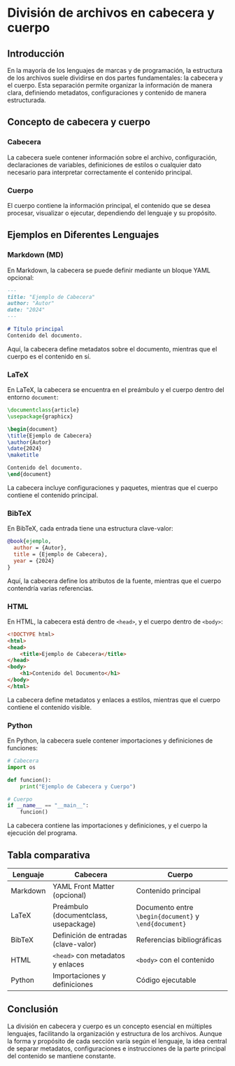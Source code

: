# División de archivos en cabecera y cuerpo

## Introducción
En la mayoría de los lenguajes de marcas y de programación, la estructura de los archivos suele dividirse en dos partes fundamentales: la cabecera y el cuerpo. Esta separación permite organizar la información de manera clara, definiendo metadatos, configuraciones y contenido de manera estructurada.

## Concepto de cabecera y cuerpo
### Cabecera
La cabecera suele contener información sobre el archivo, configuración, declaraciones de variables, definiciones de estilos o cualquier dato necesario para interpretar correctamente el contenido principal.

### Cuerpo
El cuerpo contiene la información principal, el contenido que se desea procesar, visualizar o ejecutar, dependiendo del lenguaje y su propósito.

## Ejemplos en Diferentes Lenguajes

### Markdown (MD)
En Markdown, la cabecera se puede definir mediante un bloque YAML opcional:
```md
---
title: "Ejemplo de Cabecera"
author: "Autor"
date: "2024"
---

# Título principal
Contenido del documento.
```
Aquí, la cabecera define metadatos sobre el documento, mientras que el cuerpo es el contenido en sí.

### LaTeX
En LaTeX, la cabecera se encuentra en el preámbulo y el cuerpo dentro del entorno `document`:
```latex
\documentclass{article}
\usepackage{graphicx}

\begin{document}
\title{Ejemplo de Cabecera}
\author{Autor}
\date{2024}
\maketitle

Contenido del documento.
\end{document}
```
La cabecera incluye configuraciones y paquetes, mientras que el cuerpo contiene el contenido principal.

### BibTeX
En BibTeX, cada entrada tiene una estructura clave-valor:
```bibtex
@book{ejemplo,
  author = {Autor},
  title = {Ejemplo de Cabecera},
  year = {2024}
}
```
Aquí, la cabecera define los atributos de la fuente, mientras que el cuerpo contendría varias referencias.

### HTML
En HTML, la cabecera está dentro de `<head>`, y el cuerpo dentro de `<body>`:
```html
<!DOCTYPE html>
<html>
<head>
    <title>Ejemplo de Cabecera</title>
</head>
<body>
    <h1>Contenido del Documento</h1>
</body>
</html>
```
La cabecera define metadatos y enlaces a estilos, mientras que el cuerpo contiene el contenido visible.

### Python
En Python, la cabecera suele contener importaciones y definiciones de funciones:
```python
# Cabecera
import os

def funcion():
    print("Ejemplo de Cabecera y Cuerpo")

# Cuerpo
if __name__ == "__main__":
    funcion()
```
La cabecera contiene las importaciones y definiciones, y el cuerpo la ejecución del programa.

## Tabla comparativa
| Lenguaje  | Cabecera | Cuerpo |
|-----------|---------|--------|
| Markdown | YAML Front Matter (opcional) | Contenido principal |
| LaTeX    | Preámbulo (documentclass, usepackage) | Documento entre `\begin{document}` y `\end{document}` |
| BibTeX   | Definición de entradas (clave-valor) | Referencias bibliográficas |
| HTML     | `<head>` con metadatos y enlaces | `<body>` con el contenido |
| Python   | Importaciones y definiciones | Código ejecutable |

## Conclusión
La división en cabecera y cuerpo es un concepto esencial en múltiples lenguajes, facilitando la organización y estructura de los archivos. Aunque la forma y propósito de cada sección varía según el lenguaje, la idea central de separar metadatos, configuraciones e instrucciones de la parte principal del contenido se mantiene constante.

